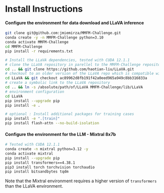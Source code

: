 # Install Instructions
#### Configure the environment for data download and LLaVA inference
```bash
git clone git@github.com:jmiemirza/MMFM-Challenge.git
conda create -y -n MMFM-Challenge python=3.10
conda activate MMFM-Challenge
cd MMFM-Challenge
pip install -r requirements.txt

# Install the LLaVA dependencies, tested with CUDA 12.1.1
# clone the LLaVA repository in parellel to the MMFM-Challenge repository
cd .. && git clone https://github.com/haotian-liu/LLaVA.git
# checkout to an older version of the LLaVA repo which is compatible with the LLaVA 1.5 model
cd LLaVA && git checkout ac89962d8fb191f42a0eed965a949c8bb316833a
# create a symbolic link to the LLaVA repository
cd .. && ln -s /absolute/path/of/LLaVA MMFM-Challenge/lib/LLaVA
# environment configuration
cd LLaVA
pip install --upgrade pip
pip install -e .

# optional : Install additional packages for training cases
pip install -e ".[train]"
pip install flash-attn --no-build-isolation
```

#### Configure the environment for the LLM - Mixtral 8x7b
```bash
# Tested with CUDA 12.1.1
conda create -n mixtral python=3.12 -y
conda activate mixtral
pip install --upgrade pip
pip install transformers==4.38.1
pip3 install torch torchvision torchaudio
pip install bitsandbytes tqdm
```
Note that the Mixtral environment requires a higher version of `transformers` than the LLaVA environment.